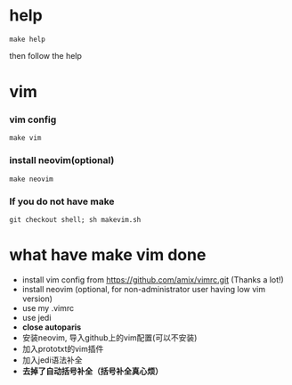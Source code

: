 # help
```
make help
```
then follow the help

# vim
### vim config
```
make vim
```

### install neovim(optional)
```
make neovim
```

### If you do not have make
```
git checkout shell; sh makevim.sh
```

# what have make vim done
- install vim config from  https://github.com/amix/vimrc.git (Thanks a lot!)
- install neovim (optional, for non-administrator user having low vim version)
- use my .vimrc
- use jedi
- **close autoparis**
- 安装neovim, 导入github上的vim配置(可以不安装)
- 加入prototxt的vim插件
- 加入jedi语法补全
- **去掉了自动括号补全（括号补全真心烦）**
